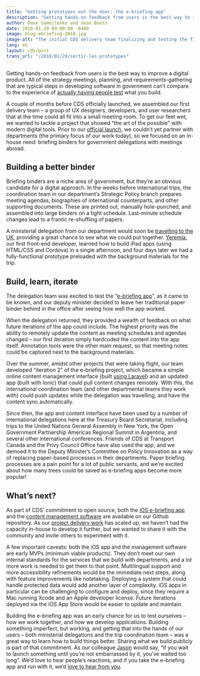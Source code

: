 ```yaml
---
title: "Getting prototypes out the door: the e-briefing app"
description: "Getting hands-on feedback from users is the best way to improve a digital product. To get our feet wet, prior to our official launch, we wanted to tackle a quick project that showed “the art of the possible” with modern digital tools."
author: Dave Samojlenko and Sean Boots
date: 2018-01-29 09:00:00 -0400
image: blog-ebriefing-2018.jpg
image-alt: "The initial CDS delivery team finalizing and testing the first version of the e-briefing app."
lang: en
layout: cds/post
trans_url: "/2018/01/29/sortir-les-prototypes"
---
```


Getting hands-on feedback from users is the best way to improve a digital product. All of the strategy meetings, planning, and requirements-gathering that are typical steps in developing software in government can’t compare to the experience of 
[actually having people test](https://medium.com/code-for-america/what-healthcare-gov-has-to-do-with-the-hawaii-false-alarm-and-what-to-do-about-it-445cb2b7af82) what you build.

A couple of months before CDS officially launched, we assembled our first delivery team – a group of UX designers, developers, and user researchers that at the time could all fit into a small meeting room. To get our feet wet, we wanted to tackle a project that showed “the art of the possible” with modern digital tools. Prior to our [official launch](https://digital.canada.ca/2017/07/18/launch-of-the-canadian-digital-service/), we couldn’t yet partner with departments (the primary focus of our work today), so we focused on an in-house need: briefing binders for government delegations with meetings abroad.

## Building a better binder

Briefing binders are a niche area of government, but they’re an obvious candidate for a digital approach. In the weeks before international trips, the coordination team in our department’s Strategic Policy branch prepares meeting agendas, biographies of international counterparts, and other supporting documents. These are printed out, manually hole-punched, and assembled into large binders on a tight schedule. Last-minute schedule changes lead to a frantic re-shuffling of papers. 

A ministerial delegation from our department would soon be [travelling to the UK](https://gds.blog.gov.uk/2017/12/14/gds-academy-sharing-with-other-governments/), providing a great chance to see what we could put together. [Yeremia](https://www.linkedin.com/in/yeremia-djaja-325b30a4/), our first front-end developer, learned how to build iPad apps (using HTML/CSS and Cordova) in a single afternoon, and four days later we had a fully-functional prototype preloaded with the background materials for the trip.

## Build, learn, iterate

The delegation team was excited to test the “[e-briefing app](https://github.com/cds-snc/e-briefing-app)”, as it came to be known, and our deputy minister decided to leave her traditional paper binder behind in the office after seeing how well the app worked. 

When the delegation returned, they provided a wealth of feedback on what future iterations of the app could include. The highest priority was the ability to remotely update the content as meeting schedules and agendas changed – our first iteration simply hardcoded the content into the app itself. Annotation tools were the other main request, so that meeting notes could be captured next to the background materials.

Over the summer, amidst other projects that were taking flight, our team developed “iteration 2” of the e-briefing project, which became a simple online content management interface (built [using Laravel](https://digital.canada.ca/2017/11/06/technology-choices-at-cds/)) and an updated app (built with Ionic) that could pull content changes remotely. With this, the international coordination team (and other departmental teams they work with) could push updates while the delegation was travelling, and have the content sync automatically.

Since then, the app and content interface have been used by a number of international delegations here at the Treasury Board Secretariat, including trips to the United Nations General Assembly in New York, the Open Government Partnership Americas Regional Summit in Argentina, and several other international conferences. Friends of CDS at Transport Canada and the Privy Council Office have also used the app, and we demoed it to the Deputy Minister’s Committee on Policy Innovation as a way of replacing paper-based processes in their departments. Paper briefing processes are a pain point for a lot of public servants, and we’re excited about how many trees could be saved as e-briefing apps become more popular!

## What’s next?

As part of CDS’ commitment to open source, both the [iOS e-briefing app](https://github.com/cds-snc/e-briefing-app) and the [content management software](https://github.com/cds-snc/e-briefing-service) are available on our Github repository. As our [project delivery work](https://digital.canada.ca/2017/08/24/picking-our-projects/) has scaled up, we haven’t had the capacity in-house to develop it further, but we wanted to share it with the community and invite others to experiment with it.

A few important caveats: both the iOS app and the management software are early MVPs (minimum viable products). They don’t meet our own internal standards for the services that we build with departments, and a lot more work is needed to get them to that point. Multilingual support and more accessibility refinements would be the immediate next steps, along with feature improvements like notetaking. Deploying a system that could handle protected data would add another layer of complexity. iOS apps in particular can be challenging to configure and deploy, since they require a Mac running Xcode and an Apple developer license. Future iterations deployed via the iOS App Store would be easier to update and maintain.

Building the e-briefing app was an early chance for us to test ourselves – how we work together, and how we develop applications. Building something imperfect, but working, and getting that into the hands of our users – both ministerial delegations and the trip coordination team – was a great way to learn how to build things better. Sharing what we build publicly is part of that commitment. As our colleague [Jason](https://twitter.com/Actinolite) would say, “if you wait to launch something until you’re not embarrassed by it, you’ve waited too long”. We’d love to hear people’s reactions, and if you take the e-briefing app and run with it, we’d [love to hear from you](mailto:cds-snc@tbs-sct.gc.ca).  
